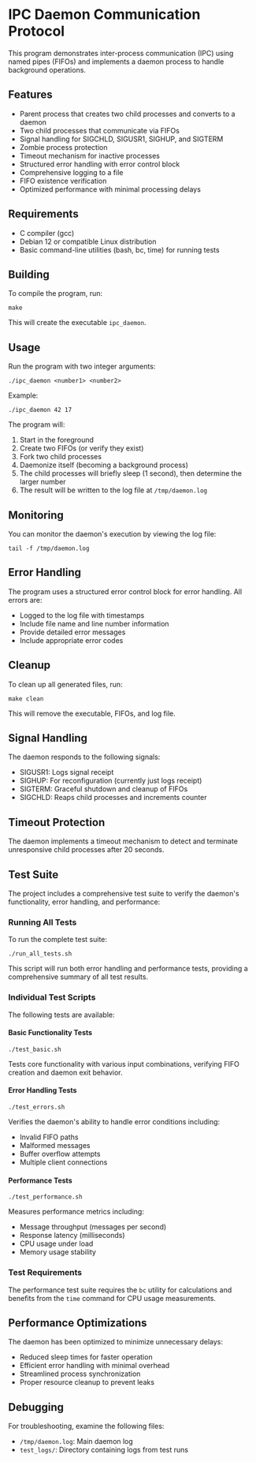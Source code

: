 # IPC Daemon Communication Protocol

This program demonstrates inter-process communication (IPC) using named pipes (FIFOs) and implements a daemon process to handle background operations.

## Features

- Parent process that creates two child processes and converts to a daemon
- Two child processes that communicate via FIFOs
- Signal handling for SIGCHLD, SIGUSR1, SIGHUP, and SIGTERM
- Zombie process protection
- Timeout mechanism for inactive processes
- Structured error handling with error control block
- Comprehensive logging to a file
- FIFO existence verification
- Optimized performance with minimal processing delays

## Requirements

- C compiler (gcc)
- Debian 12 or compatible Linux distribution
- Basic command-line utilities (bash, bc, time) for running tests

## Building

To compile the program, run:

```
make
```

This will create the executable `ipc_daemon`.

## Usage

Run the program with two integer arguments:

```
./ipc_daemon <number1> <number2>
```

Example:
```
./ipc_daemon 42 17
```

The program will:
1. Start in the foreground
2. Create two FIFOs (or verify they exist)
3. Fork two child processes
4. Daemonize itself (becoming a background process)
5. The child processes will briefly sleep (1 second), then determine the larger number
6. The result will be written to the log file at `/tmp/daemon.log`

## Monitoring

You can monitor the daemon's execution by viewing the log file:

```
tail -f /tmp/daemon.log
```

## Error Handling

The program uses a structured error control block for error handling. All errors are:
- Logged to the log file with timestamps
- Include file name and line number information
- Provide detailed error messages
- Include appropriate error codes

## Cleanup

To clean up all generated files, run:

```
make clean
```

This will remove the executable, FIFOs, and log file.

## Signal Handling

The daemon responds to the following signals:
- SIGUSR1: Logs signal receipt
- SIGHUP: For reconfiguration (currently just logs receipt)
- SIGTERM: Graceful shutdown and cleanup of FIFOs
- SIGCHLD: Reaps child processes and increments counter

## Timeout Protection

The daemon implements a timeout mechanism to detect and terminate unresponsive child processes after 20 seconds.

## Test Suite

The project includes a comprehensive test suite to verify the daemon's functionality, error handling, and performance:

### Running All Tests

To run the complete test suite:

```
./run_all_tests.sh
```

This script will run both error handling and performance tests, providing a comprehensive summary of all test results.

### Individual Test Scripts

The following tests are available:

#### Basic Functionality Tests
```
./test_basic.sh
```
Tests core functionality with various input combinations, verifying FIFO creation and daemon exit behavior.

#### Error Handling Tests
```
./test_errors.sh
```
Verifies the daemon's ability to handle error conditions including:
- Invalid FIFO paths
- Malformed messages
- Buffer overflow attempts
- Multiple client connections

#### Performance Tests
```
./test_performance.sh
```
Measures performance metrics including:
- Message throughput (messages per second)
- Response latency (milliseconds)
- CPU usage under load
- Memory usage stability

### Test Requirements

The performance test suite requires the `bc` utility for calculations and benefits from the `time` command for CPU usage measurements.

## Performance Optimizations

The daemon has been optimized to minimize unnecessary delays:
- Reduced sleep times for faster operation
- Efficient error handling with minimal overhead
- Streamlined process synchronization
- Proper resource cleanup to prevent leaks

## Debugging

For troubleshooting, examine the following files:
- `/tmp/daemon.log`: Main daemon log
- `test_logs/`: Directory containing logs from test runs 